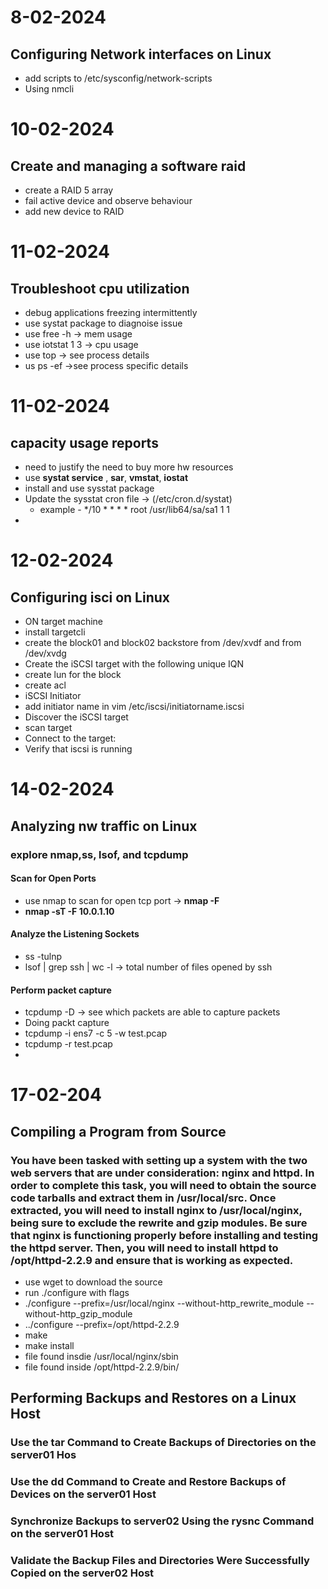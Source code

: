 # 8-02-2024
## Configuring Network interfaces on Linux
* add scripts to /etc/sysconfig/network-scripts
* Using nmcli

# 10-02-2024
## Create and managing a software raid
* create a RAID 5 array
* fail active device and observe behaviour
* add new device to RAID

# 11-02-2024
## Troubleshoot cpu utilization
* debug applications freezing intermittently
* use systat package to diagnoise issue
* use free -h -> mem usage
* use iotstat 1 3 -> cpu usage
* use top -> see process details
* us ps -ef ->see process specific details

# 11-02-2024
## capacity usage reports
* need to justify the need to buy more hw resources
* use **systat service** , **sar**, **vmstat**, **iostat**
* install and use sysstat package
* Update the sysstat cron file -> (/etc/cron.d/systat)
  * example - */10 * * * * root /usr/lib64/sa/sa1 1 1
* 

# 12-02-2024 
## Configuring isci on Linux
* ON target machine
 * install targetcli 
 *  create the block01 and block02 backstore from /dev/xvdf and from /dev/xvdg
 *  Create the iSCSI target with the following unique IQN
 *  create lun for the block
 *  create acl
*   iSCSI Initiator
 *   add initiator name in vim /etc/iscsi/initiatorname.iscsi
 *   Discover the iSCSI target
 *   scan target
 *   Connect to the target:
 *   Verify that iscsi is running 

# 14-02-2024 
## Analyzing nw traffic on Linux
### explore nmap,ss, lsof, and tcpdump
#### Scan for Open Ports
* use nmap to scan for open tcp port ->  **nmap -F <ip>**
* **nmap -sT -F 10.0.1.10**
#### Analyze the Listening Sockets
* ss -tulnp
* lsof | grep ssh | wc -l -> total number of files opened by ssh
#### Perform packet capture
* tcpdump -D -> see which packets are able to capture packets
* Doing packt capture
 * tcpdump -i ens7 -c 5 -w test.pcap
 * tcpdump -r test.pcap
 * 

# 17-02-204
## Compiling a Program from Source
### You have been tasked with setting up a system with the two web servers that are under consideration: nginx and httpd. In order to complete this task, you will need to obtain the source code tarballs and extract them in /usr/local/src. Once extracted, you will need to install nginx to /usr/local/nginx, being sure to exclude the rewrite and gzip modules. Be sure that nginx is functioning properly before installing and testing the httpd server. Then, you will need to install httpd to /opt/httpd-2.2.9 and ensure that is working as expected.
* use wget to download the source
* run ./configure with flags
 *  ./configure --prefix=/usr/local/nginx --without-http_rewrite_module --without-http_gzip_module
 *  ../configure --prefix=/opt/httpd-2.2.9
*  make
*  make install
 *  file found insdie /usr/local/nginx/sbin
 *  file found inside /opt/httpd-2.2.9/bin/

## Performing Backups and Restores on a Linux Host
### Use the tar Command to Create Backups of Directories on the server01 Hos
### Use the dd Command to Create and Restore Backups of Devices on the server01 Host
### Synchronize Backups to server02 Using the rysnc Command on the server01 Host 
### Validate the Backup Files and Directories Were Successfully Copied on the server02 Host
